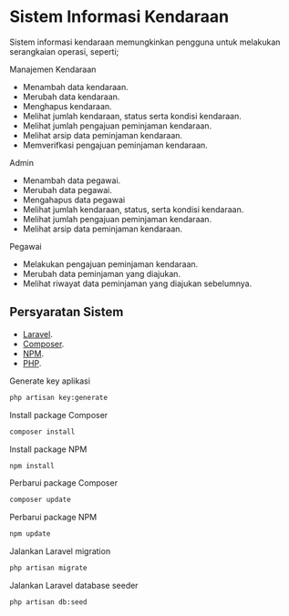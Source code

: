 # Sistem Informasi Kendaraan

Sistem informasi kendaraan memungkinkan pengguna untuk melakukan serangkaian operasi, seperti; 

Manajemen Kendaraan
- Menambah data kendaraan.
- Merubah data kendaraan.
- Menghapus kendaraan.
- Melihat jumlah kendaraan, status serta kondisi kendaraan.
- Melihat jumlah pengajuan peminjaman kendaraan.
- Melihat arsip data peminjaman kendaraan.
- Memverifkasi pengajuan peminjaman kendaraan.

Admin
- Menambah data pegawai.
- Merubah data pegawai.
- Mengahapus data pegawai
- Melihat jumlah kendaraan, status, serta kondisi kendaraan.
- Melihat jumlah pengajuan peminjaman kendaraan.
- Melihat arsip data peminjaman kendaraan.

Pegawai
- Melakukan pengajuan peminjaman kendaraan.
- Merubah data peminjaman yang diajukan.
- Melihat riwayat data peminjaman yang diajukan sebelumnya.

## Persyaratan Sistem

- [Laravel](https://laravel.com).
- [Composer](https://getcomposer.org).
- [NPM](https://nodejs.org/en/download/package-manager).
- [PHP](https://www.php.net/downloads.php).

Generate key aplikasi
```bash
php artisan key:generate  
```
Install package Composer
```bash
composer install
```
Install package NPM
```bash
npm install  
```
Perbarui package Composer
```bash
composer update  
```
Perbarui package NPM
```bash
npm update  
```
Jalankan Laravel migration
```bash
php artisan migrate
```
Jalankan Laravel database seeder
```bash
php artisan db:seed
```
